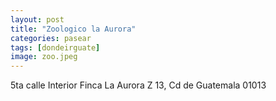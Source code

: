 ```yaml
---
layout: post
title: "Zoologico la Aurora"
categories: pasear
tags: [dondeirguate]
image: zoo.jpeg
---
```


5ta calle Interior 
Finca La Aurora Z 13, 
Cd de Guatemala 01013

